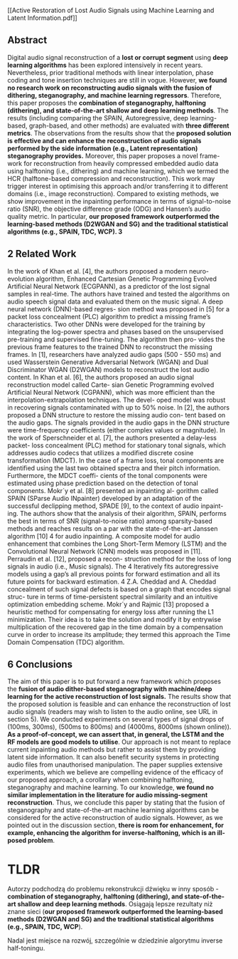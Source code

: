 [[Active Restoration of Lost Audio Signals using Machine Learning and Latent Information.pdf]]

## Abstract
Digital audio signal reconstruction of a **lost or corrupt segment** using **deep learning algorithms** has been explored intensively in recent years. Nevertheless, prior traditional methods with linear interpolation, phase coding and tone insertion techniques are still in vogue. However, **we found no research work on reconstructing audio signals with the fusion of dithering, steganography, and machine learning regressors**. Therefore, this paper proposes the **combination of steganography, halftoning (dithering), and state-of-the-art shallow and deep learning methods**. The results (including comparing the SPAIN, Autoregressive, deep learning-based, graph-based, and other methods) are evaluated with **three different metrics**. The observations from the results show that the **proposed solution is effective and can enhance the reconstruction of audio signals performed by the side information (e.g., Latent representation) steganography provides.** Moreover, this paper proposes a novel frame- work for reconstruction from heavily compressed embedded audio data using halftoning (i.e., dithering) and machine learning, which we termed the HCR (halftone-based compression and reconstruction). This work may trigger interest in optimising this approach and/or transferring it to different domains (i.e., image reconstruction). Compared to existing methods, we show improvement in the inpainting performance in terms of signal-to-noise ratio (SNR), the objective difference grade (ODG) and Hansen’s audio quality metric. In particular, **our proposed framework outperformed the learning-based methods (D2WGAN and SG) and the traditional statistical algorithms (e.g., SPAIN, TDC, WCP). 3**


## 2 Related Work 
In the work of Khan et al. [4], the authors proposed a modern neuro-evolution algorithm, Enhanced Cartesian Genetic Programming Evolved Artificial Neural Network (ECGPANN), as a predictor of the lost signal samples in real-time. The authors have trained and tested the algorithms on audio speech signal data and evaluated them on the music signal. A deep neural network (DNN)-based regres- sion method was proposed in [5] for a packet loss concealment (PLC) algorithm to predict a missing frame’s characteristics. Two other DNNs were developed for the training by integrating the log-power spectra and phases based on the unsupervised pre-training and supervised fine-tuning. The algorithm then pro- vides the previous frame features to the trained DNN to reconstruct the missing frames. In [1], researchers have analyzed audio gaps (500 - 550 ms) and used Wasserstein Generative Adversarial Network (WGAN) and Dual Discriminator WGAN (D2WGAN) models to reconstruct the lost audio content. In Khan et al. [6], the authors proposed an audio signal reconstruction model called Carte- sian Genetic Programming evolved Artificial Neural Network (CGPANN), which was more efficient than the interpolation-extrapolation techniques. The devel- oped model was robust in recovering signals contaminated with up to 50% noise. In [2], the authors proposed a DNN structure to restore the missing audio con- tent based on the audio gaps. The signals provided in the audio gaps in the DNN structure were time-frequency coefficients (either complex values or magnitude). In the work of Sperschneider et al. [7], the authors presented a delay-less packet- loss concealment (PLC) method for stationary tonal signals, which addresses audio codecs that utilizes a modified discrete cosine transformation (MDCT). In the case of a frame loss, tonal components are identified using the last two obtained spectra and their pitch information. Furthermore, the MDCT coeffi- cients of the tonal components were estimated using phase prediction based on the detection of tonal components. Mokr´y et al. [8] presented an inpainting al- gorithm called SPAIN (SParse Audio INpainter) developed by an adaptation of the successful declipping method, SPADE [9], to the context of audio inpaint- ing. The authors show that the analysis of their algorithm, SPAIN, performs the best in terms of SNR (signal-to-noise ratio) among sparsity-based methods and reaches results on a par with the state-of-the-art Janssen algorithm [10] 4 for audio inpainting. A composite model for audio enhancement that combines the Long Short-Term Memory (LSTM) and the Convolutional Neural Network (CNN) models was proposed in [11]. Perraudin et al. [12], proposed a recon- struction method for the loss of long signals in audio (i.e., Music signals). The 4 Iteratively fits autoregressive models using a gap’s all previous points for forward estimation and all its future points for backward estimation. 4 Z.A. Cheddad and A. Cheddad concealment of such signal defects is based on a graph that encodes signal struc- ture in terms of time-persistent spectral similarity and an intuitive optimization embedding scheme. Mokr´y and Rajmic [13] proposed a heuristic method for compensating for energy loss after running the L1 minimization. Their idea is to take the solution and modify it by entrywise multiplication of the recovered gap in the time domain by a compensation curve in order to increase its amplitude; they termed this approach the Time Domain Compensation (TDC) algorithm.

## 6 Conclusions 
The aim of this paper is to put forward a new framework which proposes the **fusion of audio dither-based steganography with machine/deep learning for the active reconstruction of lost signals.** The results show that the proposed solution is feasible and can enhance the reconstruction of lost audio signals (readers may wish to listen to the audio online, see URL in section 5). We conducted experiments on several types of signal drops of (100ms, 300ms), (500ms to 800ms) and (4000ms, 8000ms (shown online)). **As a proof-of-concept, we can assert that, in general, the LSTM and the RF models are good models to utilise**. Our approach is not meant to replace current inpainting audio methods but rather to assist them by providing latent side information. It can also benefit security systems in protecting audio files from unauthorised manipulation. The paper supplies extensive experiments, which we believe are compelling evidence of the efficacy of our proposed approach, a corollary when combining halftoning, steganography and machine learning. To our knowledge, **we found no similar implementation in the literature for audio missing-segment reconstruction**. Thus, we conclude this paper by stating that the fusion of steganography and state-of-the-art machine learning algorithms can be considered for the active reconstruction of audio signals. However, as we pointed out in the discussion section, **there is room for enhancement, for example, enhancing the algorithm for inverse-halftoning, which is an ill-posed problem**.


# TLDR
Autorzy podchodzą do problemu rekonstrukcji dźwięku w inny sposób -  **combination of steganography, halftoning (dithering), and state-of-the-art shallow and deep learning methods**. 
Osiągają lepsze rezultaty niż znane sieci (**our proposed framework outperformed the learning-based methods (D2WGAN and SG) and the traditional statistical algorithms (e.g., SPAIN, TDC, WCP**).

Nadal jest miejsce na rozwój, szczególnie w dziedzinie algorytmu inverse half-toningu.
